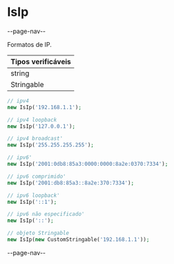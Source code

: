 # IsIp

--page-nav--

Formatos de IP.

| Tipos verificáveis |
|:--                 |
| string             |
| Stringable         |

```php
// ipv4
new IsIp('192.168.1.1');

// ipv4 loopback
new IsIp('127.0.0.1');

// ipv4 broadcast'   
new IsIp('255.255.255.255');

// ipv6'             
new IsIp('2001:0db8:85a3:0000:0000:8a2e:0370:7334');

// ipv6 comprimido'  
new IsIp('2001:db8:85a3::8a2e:370:7334');

// ipv6 loopback'    
new IsIp('::1');

// ipv6 não especificado' 
new IsIp('::');

// objeto Stringable
new IsIp(new CustomStringable('192.168.1.1'));
```

--page-nav--
